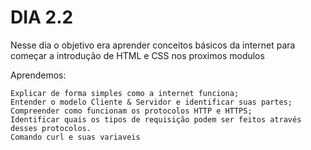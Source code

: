 # DIA 2.2
Nesse dia o objetivo era aprender conceitos básicos da internet para começar a introdução de HTML e CSS nos proximos modulos

Aprendemos:

    Explicar de forma simples como a internet funciona;    
    Entender o modelo Cliente & Servidor e identificar suas partes;
    Compreender como funcionam os protocolos HTTP e HTTPS;
    Identificar quais os tipos de requisição podem ser feitos através desses protocolos.
    Comando curl e suas variaveis
    

